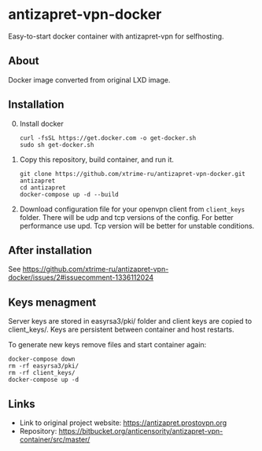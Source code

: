 # antizapret-vpn-docker
Easy-to-start docker container with antizapret-vpn for selfhosting.

## About
Docker image converted from original LXD image.

## Installation
0. Install docker
    ```shell
    curl -fsSL https://get.docker.com -o get-docker.sh
    sudo sh get-docker.sh
    ```

1. Copy this repository, build container, and run it.
    ```shell
    git clone https://github.com/xtrime-ru/antizapret-vpn-docker.git antizapret
    cd antizapret
    docker-compose up -d --build
    ```
2. Download configuration file for your openvpn client from `client_keys` folder. 
There will be udp and tcp versions of the config. For better performance use upd.
Tcp version will be better for unstable conditions.

## After installation
See https://github.com/xtrime-ru/antizapret-vpn-docker/issues/2#issuecomment-1336112024

## Keys menagment
Server keys are stored in easyrsa3/pki/ folder and client keys are copied to client_keys/. 
Keys are persistent between container and host restarts.

To generate new keys remove files and start container again:
```shell
docker-compose down
rm -rf easyrsa3/pki/
rm -rf client_keys/
docker-compose up -d
```

## Links
- Link to original project website: https://antizapret.prostovpn.org
- Repository: https://bitbucket.org/anticensority/antizapret-vpn-container/src/master/
